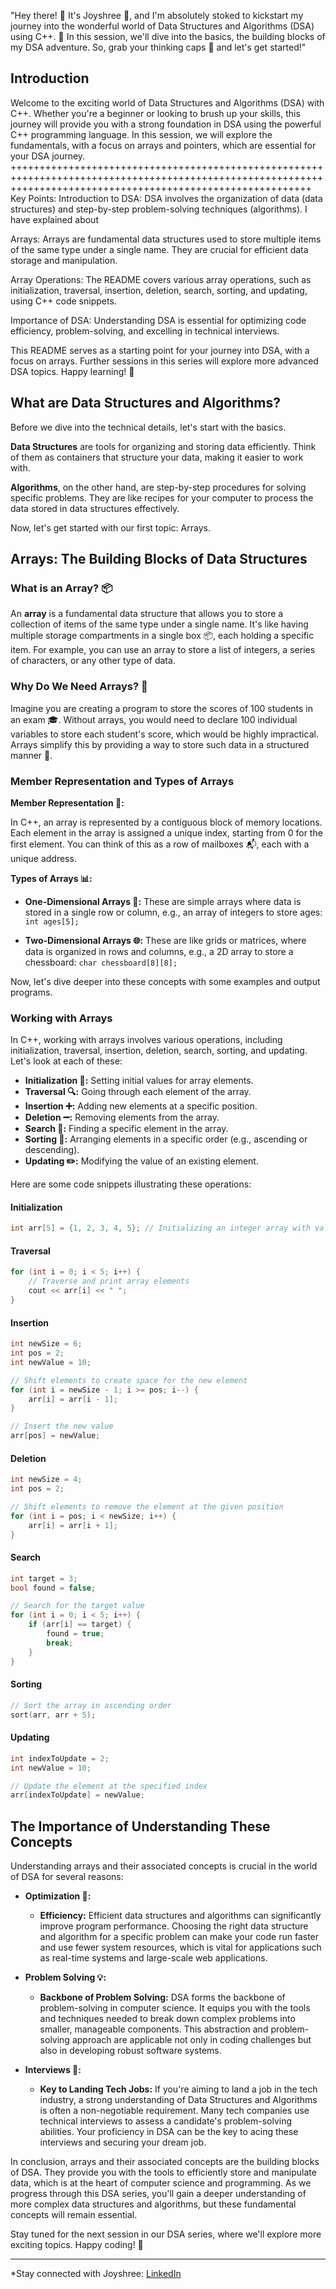 
"Hey there! 🌟 It's Joyshree 👋, and I'm absolutely stoked to kickstart my journey into the wonderful world of Data Structures and Algorithms (DSA) using C++. 🚀 In this session, we'll dive into the basics, the building blocks of my DSA adventure. So, grab your thinking caps 🧢 and let's get started!"

## Introduction

Welcome to the exciting world of Data Structures and Algorithms (DSA) with C++. Whether you're a beginner or looking to brush up your skills, this journey will provide you with a strong foundation in DSA using the powerful C++ programming language. In this session, we will explore the fundamentals, with a focus on arrays and pointers, which are essential for your DSA journey.
++++++++++++++++++++++++++++++++++++++++++++++++++++++++++++++++++++++++++++++++++++++++++++++++++++++++++++++++++++++++++++++++++++++++++++++++++++++++++++++++
Key Points:
Introduction to DSA: DSA involves the organization of data (data structures) and step-by-step problem-solving techniques (algorithms).
I have explained about 

Arrays: Arrays are fundamental data structures used to store multiple items of the same type under a single name. They are crucial for efficient data storage and manipulation.

Array Operations: The README covers various array operations, such as initialization, traversal, insertion, deletion, search, sorting, and updating, using C++ code snippets.

Importance of DSA: Understanding DSA is essential for optimizing code efficiency, problem-solving, and excelling in technical interviews.

This README serves as a starting point for your journey into DSA, with a focus on arrays. Further sessions in this series will explore more advanced DSA topics. Happy learning! 🚀



## What are Data Structures and Algorithms?

Before we dive into the technical details, let's start with the basics.

**Data Structures** are tools for organizing and storing data efficiently. Think of them as containers that structure your data, making it easier to work with.

**Algorithms**, on the other hand, are step-by-step procedures for solving specific problems. They are like recipes for your computer to process the data stored in data structures effectively.

Now, let's get started with our first topic: Arrays.

## Arrays: The Building Blocks of Data Structures

### What is an Array? 📦

An **array** is a fundamental data structure that allows you to store a collection of items of the same type under a single name. It's like having multiple storage compartments in a single box 📦, each holding a specific item. For example, you can use an array to store a list of integers, a series of characters, or any other type of data.

### Why Do We Need Arrays? 🤔

Imagine you are creating a program to store the scores of 100 students in an exam 🎓. Without arrays, you would need to declare 100 individual variables to store each student's score, which would be highly impractical. Arrays simplify this by providing a way to store such data in a structured manner 🧩.

### Member Representation and Types of Arrays

**Member Representation 🧱:**

In C++, an array is represented by a contiguous block of memory locations. Each element in the array is assigned a unique index, starting from 0 for the first element. You can think of this as a row of mailboxes 📬, each with a unique address.

**Types of Arrays 📊:**

- **One-Dimensional Arrays 🚶:** These are simple arrays where data is stored in a single row or column, e.g., an array of integers to store ages: `int ages[5];`

- **Two-Dimensional Arrays 🌐:** These are like grids or matrices, where data is organized in rows and columns, e.g., a 2D array to store a chessboard: `char chessboard[8][8];`

Now, let's dive deeper into these concepts with some examples and output programs.

### Working with Arrays

In C++, working with arrays involves various operations, including initialization, traversal, insertion, deletion, search, sorting, and updating. Let's look at each of these:

- **Initialization 🚀:** Setting initial values for array elements.
- **Traversal 🔍:** Going through each element of the array.
- **Insertion ➕:** Adding new elements at a specific position.
- **Deletion ➖:** Removing elements from the array.
- **Search 🔎:** Finding a specific element in the array.
- **Sorting 🧹:** Arranging elements in a specific order (e.g., ascending or descending).
- **Updating ✏️:** Modifying the value of an existing element.

Here are some code snippets illustrating these operations:

#### Initialization

```cpp
int arr[5] = {1, 2, 3, 4, 5}; // Initializing an integer array with values
```

#### Traversal

```cpp
for (int i = 0; i < 5; i++) {
    // Traverse and print array elements
    cout << arr[i] << " ";
}
```

#### Insertion

```cpp
int newSize = 6;
int pos = 2;
int newValue = 10;

// Shift elements to create space for the new element
for (int i = newSize - 1; i >= pos; i--) {
    arr[i] = arr[i - 1];
}

// Insert the new value
arr[pos] = newValue;
```

#### Deletion

```cpp
int newSize = 4;
int pos = 2;

// Shift elements to remove the element at the given position
for (int i = pos; i < newSize; i++) {
    arr[i] = arr[i + 1];
}
```

#### Search

```cpp
int target = 3;
bool found = false;

// Search for the target value
for (int i = 0; i < 5; i++) {
    if (arr[i] == target) {
        found = true;
        break;
    }
}
```

#### Sorting

```cpp
// Sort the array in ascending order
sort(arr, arr + 5);
```

#### Updating

```cpp
int indexToUpdate = 2;
int newValue = 10;

// Update the element at the specified index
arr[indexToUpdate] = newValue;
```

## The Importance of Understanding These Concepts

Understanding arrays and their associated concepts is crucial in the world of DSA for several reasons:

- **Optimization 🚀:**
  - **Efficiency:** Efficient data structures and algorithms can significantly improve program performance. Choosing the right data structure and algorithm for a specific problem can make your code run faster and use fewer system resources, which is vital for applications such as real-time systems and large-scale web applications.

- **Problem Solving 💡:**
  - **Backbone of Problem Solving:** DSA forms the backbone of problem-solving in computer science. It equips you with the tools and techniques needed to break down complex problems into smaller, manageable components. This abstraction and problem-solving approach are applicable not only in coding challenges but also in developing robust software systems.

- **Interviews 💼:**
  - **Key to Landing Tech Jobs:** If you're aiming to land a job in the tech industry, a strong understanding of Data Structures and Algorithms is often a non-negotiable requirement. Many tech companies use technical interviews to assess a candidate's problem-solving abilities. Your proficiency in DSA can be the key to acing these interviews and securing your dream job.

In conclusion, arrays and their associated concepts are the building blocks of DSA. They provide you with the tools to efficiently store and manipulate data, which is at the heart of computer science and programming. As we progress through this DSA series, you'll gain a deeper understanding of more complex data structures and algorithms, but these fundamental concepts will remain essential.

Stay tuned for the next session in our DSA series, where we'll explore more exciting topics. Happy coding! 🚀


---

*Stay connected with Joyshree: [LinkedIn]([www.linkedin.com/in/joyshree-k)
